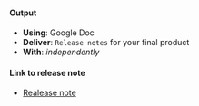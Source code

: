 #### Output
- **Using**: Google Doc
- **Deliver**: `Release notes` for your final product
- **With**: *independently*

#### Link to release note
- [Realease note](https://docs.google.com/document/d/1nyJ29NdNBIQ6hxX3aJr2EcghSWa_UxFQUYso3J047Ds/edit)
